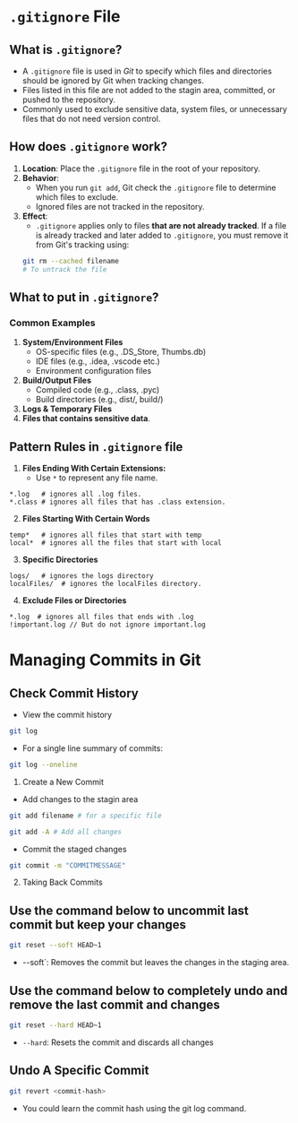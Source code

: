# `.gitignore` File
## What is `.gitignore`?
* A `.gitignore` file is used in *Git* to specify which files and directories should be
  ignored by Git when tracking changes.
* Files listed in this file are not added to the stagin area, committed, or pushed to the
  repository.
* Commonly used to exclude sensitive data, system files, or unnecessary files that do
  not need version control.

## How does `.gitignore` work?
1. **Location**: Place the `.gitignore` file in the root of your repository.
2. **Behavior**:
    * When you run `git add`, Git check the `.gitignore` file to determine which
      files to exclude.
    * Ignored files are not tracked in the repository.
3. **Effect**:
    * `.gitignore` applies only to files **that are not already tracked**. If a file
      is already tracked and later added to `.gitignore`, you must remove it from Git's
      tracking using:
    ```bash
    git rm --cached filename
    # To untrack the file
    ```
## What to put in `.gitignore`?
### Common Examples
1. **System/Environment Files**
    * OS-specific files (e.g., .DS_Store, Thumbs.db)
    * IDE files (e.g., .idea, .vscode etc.)
    * Environment configuration files
2. **Build/Output Files**
    * Compiled code (e.g., .class, .pyc)
    * Build directories (e.g., dist/, build/)
3. **Logs & Temporary Files**
4. **Files that contains sensitive data**.

## Pattern Rules in `.gitignore` file
1. **Files Ending With Certain Extensions:**
    * Use `*` to represent any file name.
```.gitignore
*.log   # ignores all .log files.
*.class # ignores all files that has .class extension.
```
2. **Files Starting With Certain Words**
```.gitignore
temp*   # ignores all files that start with temp
local*  # ignores all the files that start with local
```
3. **Specific Directories**
```.gitignore
logs/   # ignores the logs directory
localFiles/  # ignores the localFiles directory.
```
4. **Exclude Files or Directories**
```.gitignore
*.log  # ignores all files that ends with .log
!important.log // But do not ignore important.log
```
# Managing Commits in Git
## Check Commit History
* View the commit history
```bash 
git log
```
* For a single line summary of commits:
```bash 
git log --oneline
```
1. Create a New Commit
* Add changes to the stagin area
```bash
git add filename # for a specific file

git add -A # Add all changes
```
* Commit the staged changes
```bash
git commit -m "COMMITMESSAGE"
```
2. Taking Back Commits
## Use the command below to uncommit **last commit** but keep your changes
```bash
git reset --soft HEAD~1
```
* --soft`: Removes the commit but leaves the changes in the staging area.
## Use the command below to completely undo and remove the **last commit** and changes
```bash
git reset --hard HEAD~1
```
* `--hard`: Resets the commit and discards all changes

## Undo A Specific Commit
```bash
git revert <commit-hash>
```
- You could learn the commit hash using the git log command.
